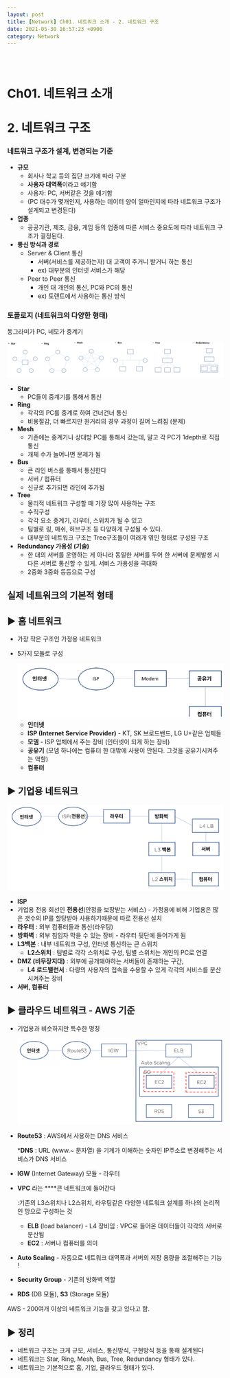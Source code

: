 ```yaml
---
layout: post
title: [Network] Ch01. 네트워크 소개 - 2. 네트워크 구조 
date: 2021-05-30 16:57:23 +0900
category: Network
---
```


<br/>
<br/>

# Ch01. 네트워크 소개

# 2. 네트워크 구조

### 네트워크 구조가 설계, 변경되는 기준

- **규모**
    - 회사나 학교 등의 집단 크기에 따라 구분
    - **사용자 대역폭**이라고 얘기함
    - 사용자: PC, 서버같은 것을 얘기함
    - (PC 대수가 몇개인지, 사용하는 데이터 양이 얼마인지에 따라 네트워크 구조가 설계되고 변경된다)
- **업종**
    - 공공기관, 제조, 금융, 게임 등의 업종에 따른 서비스 중요도에 따라 네트워크 구조가 결정된다.
- **통신 방식과 경로**
    - Server & Client 통신
        - 서버(서비스를 제공하는자) 대 고객이 주거니 받거니 하는 통신
        - ex) 대부분의 인터넷 서비스가 해당
    - Peer to Peer 통신
        - 개인 대 개인의 통신, PC와 PC의 통신
        - ex) 토렌트에서 사용하는 통신 방식

### 토폴로지 (네트워크의 다양한 형태)

동그라미가 PC, 네모가 중계기

<img src="./img/Network/3.png">

- **Star**
    - PC들이 중계기를 통해서 통신
- **Ring**
    - 각각의 PC를 중계로 하여 건너건너 통신
    - 비용절감, 더 빠르지만 원거리의 경우 과정이 길어 느려짐 (문제)
- **Mesh**
    - 기존에는 중계기나 상대방 PC를 통해서 갔는데, 말고 각 PC가 1depth로 직접 통신
    - 개체 수가 늘어나면 문제가 됨
- **Bus**
    - 큰 라인 버스를 통해서 통신한다
    - 서버 / 컴퓨터
    - 신규로 추가되면 라인에 추가됨
- **Tree**
    - 물리적 네트워크 구성할 때 가장 많이 사용하는 구조
    - 수직구성
    - 각각 요소 중계기, 라우터, 스위치가 될 수 있고
    - 팀별로 링, 매쉬, 허브구조 등 다양하게 구성될 수 있다.
    - 대부분의 네트워크 구조는 Tree구조들이 여러개 엮인 형태로 구성된 구조
- **Redundancy 가용성 (기술)**
    - 한 대의 서버를 운영하는 게 아니라 동일한 서버를 두어 한 서버에 문제발생 시 다른 서버로 통신할 수 있게. 서비스 가용성을 극대화
    - 2중화 3중화 등등으로 구성

## 실제 네트워크의 기본적 형태

## ▶ 홈 네트워크

- 가장 작은 구조인 가정용 네트워크
- 5가지 모듈로 구성

    <img src="./img/Network/4.png">


    - **인터넷**
    - **ISP (Internet Service Provider)** - KT, SK 브로드밴드, LG U+같은 업체들
    - **모뎀** - ISP 업체에서 주는 장비 (인터넷이 되게 하는 장비)
    - **공유기** (모뎀 하나에는 컴퓨터 한 대밖에 사용이 안된다. 그것을 공유기시켜주는 역할)
    - **컴퓨터**

## ▶ 기업용 네트워크

<center><img src="./img/Network/5.png" width="600px"></center>

- **ISP**
- 기업용 전용 회선인 **전용선**(안정을 보장받는 서비스) - 가정용에 비해 기업용은 많은 갯수의 IP를 할당받아 사용하기때문에 따로 전용선 설치
- **라우터** : 외부 컴퓨터들과 통신(라우팅)
- **방화벽** : 외부 침입자 막을 수 있는 장비 - 라우터 뒷단에 들어가게 됨
- **L3백본** : 내부 네트워크 구성, 인터넷 통신하는 큰 스위치
    - **L2스위치** : 팀별로 각각 스위치로 구성, 팀별 스위치는 개인의 PC로 연결
- **DMZ (비무장지대)** : 외부에 공개돼야하는 서버들이 존재하는 구간,
    - **L4 로드밸런서** : 다량의 사용자의 접속을 수용할 수 있게 각각의 서비스를 분산시켜주는 장비
- **서버, 컴퓨터**

## ▶ 클라우드 네트워크 - AWS 기준

- 기업용과 비슷하지만 특수한 명칭

    <center><img src="./img/Network/6.png" width="600px"></center>


- **Route53** : AWS에서 사용하는 DNS 서비스

    ***DNS** : URL (www.~ 문자열) 을 기계가 이해하는 숫자인 IP주소로 변경해주는 서비스가 DNS 서비스

- **IGW** (Internet Gateway) 모듈 - 라우터
- **VPC** 라는 ****큰 네트워크에 들어간다

    :기존의 L3스위치나 L2스위치, 라우팅같은 다양한 네트워크 설계를 하나의 논리적인 망으로 구성하는 것

    - **ELB** (load balancer) - L4 장비임
    : VPC로 들어온 데이터들이 각각의 서버로 분산됨
    - **EC2** : 서버나 컴퓨터를 의미
- **Auto Scaling** - 자동으로 네트워크 대역폭과 서버의 저장 용량을 조절해주는 기능 !
- **Security Group** - 기존의 방화벽 역할
- **RDS** (DB 모듈), **S3** (Storage 모듈)

AWS - 200여개 이상의 네트워크 기능을 갖고 있다고 함. 

## ▶ 정리

- 네트워크 구조는 크게 규모, 서비스, 통신방식, 구현방식 등을 통해 설계된다
- 네트워크는 Star, Ring, Mesh, Bus, Tree, Redundancy 형태가 있다.
- 네트워크는 기본적으로 홈, 기업, 클라우드 형태가 있다.


